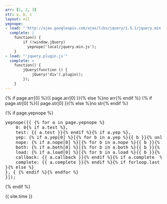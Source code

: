 ```yaml
---
arr: [1, 2, 3]
str: a, b, c
layout: nil
yepnope:
- load: "'http://ajax.googleapis.com/ajax/libs/jquery/1.5.1/jquery.min.js'"
  complete: |
    function() {
        if (!window.jQuery)
          yepnope('local/jquery.min.js');
    }
- load: "'jquery.plugin.js'"
  complete: >
    function() {
        jQuery(function () {
            jQuery('div').plugin();
        });
    }
---
```


{% if page.arr[0] %}{{ page.arr[0] }}{% else %}no arr{% endif %}
{% if page.str[0] %}{{ page.str[0] }}{% else %}no str{% endif %}

{% if page.yepnope %}
<pre>
yepnope([{ {% for a in page.yepnope %}
    0: 0{% if a.test %},
    test: {{ a.test }}{% endif %}{% if a.yep %},
    yep: {% if a.yep[0] %}[{% for b in a.yep %}{{ b }}{% unless b.last %},{% endfor %}]{% else %}"{{ a.yep }}"{% endif %}{% if a.nope %},
    nope: {% if a.nope[0] %}[{% for b in a.nope %}{{ b }}{% unless b.last %},{% endfor %}]{% else %}"{{ a.nope }}"{% endif %}{% if a.both  %},
    both: {% if a.both[0] %}[{% for b in a.both %}{{ b }}{% unless b.last %},{% endfor %}]{% else %}"{{ a.both }}"{% endif %}{% if a.load  %},
    load: {% if a.load[0] %}[{% for b in a.load %}{{ b }}{% unless b.last %},{% endfor %}]{% else %}"{{ a.load }}"{% endif %}{% if a.callback  %},
    callback: {{ a.callback }}{% endif %}{% if a.complete  %},
    complete: {{ a.complete }}{% endif %}{% if forloop.last %}
}{% else %}
}, { {% endif %}{% endfor %}
}]);
</pre>
{% endif %}

{{ site.time }}
